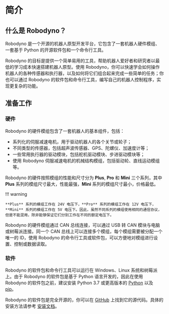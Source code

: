 # 简介

## 什么是 Robodyno？

Robodyno 是一个开源的机器人原型开发平台，它包含了一套机器人硬件模组、一套基于 Python 的开源软件包和一个命令行工具。

Robodyno 的目标是提供一个简单易用的工具，帮助机器人爱好者和研究者以最低的学习成本快速搭建机器人原型。使用 Robodyno，你可以快速学会如何操作机器人的各种传感器和执行器，以及如何将它们组合起来完成一些简单的任务；你也可以通过 Robodyno 的软件包和命令行工具，编写自己的机器人控制程序，实现更复杂的功能。

## 准备工作

### 硬件

Robodyno 的硬件模组包含了一套机器人的基本组件，包括：

- 系列化的伺服减速电机，用于驱动机器人的各个关节或轮子；
- 不同类型的传感器，包括超声波传感器、GPS、陀螺仪、加速度计等；
- 一些常用执行器的驱动模块，包括舵机驱动模块、步进驱动模块等；
- 使用 Robodyno 伺服减速电机的机械结构模组，包括驱动轮、直线运动模组等。

Robodyno 的硬件按照模组的性能和尺寸分为 **Plus**, **Pro** 和 **Mini** 三个系列，其中 **Plus** 系列的模组尺寸最大，性能最强，**Mini** 系列的模组尺寸最小，价格最低。

!!! warning

    **Plus** 系列的模组工作在 24V 电压下，**Pro** 系列的模组工作在 12V 电压下，**Mini** 系列的模组工作在 5V 电压下。因此，虽然不同系列的模组使用相同的通信协议，但是不能混用，除非能够保证它们分别工作在不同的额定电压下。

Robodyno 的硬件模组通过 CAN 总线连接，可以通过 USB 转 CAN 模块与电脑或树莓派连接。同一个 CAN 总线上可以连接多个模组，每个模组需要被分配一个唯一的 ID，使用 Robodyno 的命令行工具或软件包，可以方便地对模组进行设置、控制或数据读取。

### 软件

Robodyno 的软件包和命令行工具可以运行在 Windows、Linux 系统和树莓派上。由于 Robodyno 的软件包是基于 Python 语言开发的，因此在使用 Robodyno 的软件包之前，建议安装 Python 3.7 或更高版本的 [Python](https://www.python.org/downloads/) 以及 [pip](https://pip.pypa.io/en/stable/installation/)。

Robodyno 的软件包是完全开源的，你可以在 [GitHub](https://github.com/robodyno/robodyno) 上找到它的源代码。具体的安装方法请参考 [安装文档](start/installation/)。

